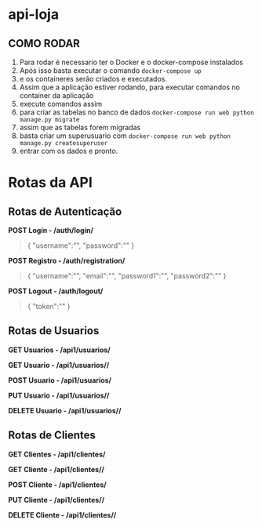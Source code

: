 # api-loja

## COMO RODAR
1. Para rodar é necessario ter o Docker e o docker-compose instalados
2. Após isso basta executar o comando
    ```docker-compose up```
3. e os containeres serão criados e executados.
4. Assim que a aplicação estiver rodando, para executar comandos no container da aplicação
5. execute comandos assim
6. para criar as tabelas no banco de dados
    ```docker-compose run web python manage.py migrate```
7. assim que as tabelas forem migradas
8. basta criar um superusuario com
    ```docker-compose run web python manage.py createsuperuser```
9. entrar com os dados e pronto.

# Rotas da API

## Rotas de Autenticação
**POST Login - /auth/login/**
>{ "username":"", "password":"" }

**POST Registro - /auth/registration/**
>{ "username":"", "email":"", "password1":"", "password2":"" }

**POST Logout - /auth/logout/**
>{ "token":"" }


## Rotas de Usuarios
**GET Usuarios - /api1/usuarios/**

**GET Usuario - /api1/usuarios/<pk>/**

**POST Usuario - /api1/usuarios/**

**PUT Usuario - /api1/usuarios/<pk>/**

**DELETE Usuario - /api1/usuarios/<pk>/**


## Rotas de Clientes
**GET Clientes - /api1/clientes/**

**GET Cliente - /api1/clientes/<pk>/**

**POST Cliente - /api1/clientes/**

**PUT Cliente - /api1/clientes/<pk>/**

**DELETE Cliente - /api1/clientes/<pk>/**